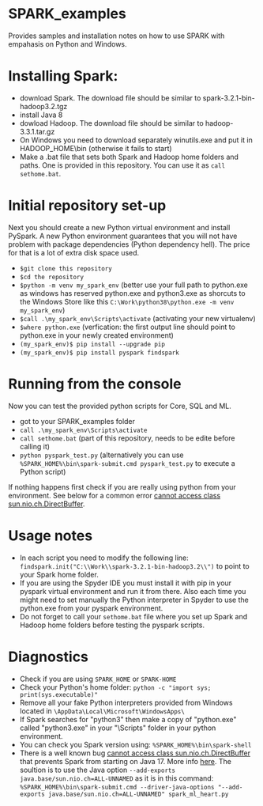 # SPARK_examples
Provides samples and installation notes on how to use SPARK with empahasis on Python and Windows.

# Installing Spark:
* download Spark. The download file should be similar to spark-3.2.1-bin-hadoop3.2.tgz
* install Java 8
* dowload Hadoop. The download file should be similar to hadoop-3.3.1.tar.gz
* On Windows you need to download separately winutils.exe and put it in HADOOP_HOME\bin (otherwise it fails to start)
* Make a .bat file that sets both Spark and Hadoop home folders and paths. One is provided in this repository. You can use it as `call sethome.bat`.

# Initial repository set-up

Next you should create a new Python virtual environment and install PySpark.
A new Python environment guarantees that you will not have problem with package dependencies (Python dependency hell). The price for that is a lot of extra disk space used.

* `$git clone this repository`
* `$cd the repository` 
* `$python -m venv my_spark_env` (better use your full path to python.exe as windows has reserved python.exe and python3.exe as shorcuts to the Windows Store like this `C:\Work\python38\python.exe -m venv my_spark_env`)
* `$call .\my_spark_env\Scripts\activate` (activating your new virtualenv)
* `$where python.exe` (verfication: the first output line should point to python.exe in your newly created environment)
* `(my_spark_env)$ pip install --upgrade pip`
* `(my_spark_env)$ pip install pyspark findspark`

# Running from the console
Now you can test the provided python scripts for Core, SQL and ML. 

* got to your SPARK_examples folder
* `call .\my_spark_env\Scripts\activate`
* `call sethome.bat` (part of this repository, needs to be edite before calling it)
* `python pyspark_test.py` (alternatively you can use `%SPARK_HOME%\bin\spark-submit.cmd pyspark_test.py` to execute a Python script)

If nothing happens first check if you are really using python from your environment. See below for a common error [cannot access class sun.nio.ch.DirectBuffer](https://stackoverflow.com/questions/73465937/apache-spark-3-3-0-breaks-on-java-17-with-cannot-access-class-sun-nio-ch-direct).

# Usage notes
* In each script you need to modify the following line: `findspark.init("C:\\Work\\spark-3.2.1-bin-hadoop3.2\\")` to point to your Spark home folder.
* If you are using the Spyder IDE you must install it with pip in your pyspark virtual environment and run it from there. Also each time you might need to set manually the Python interpreter in Spyder to use the python.exe from your pyspark environment.
* Do not forget to call your `sethome.bat` file where you set up Spark and Hadoop home folders before testing the pyspark scripts. 

# Diagnostics
* Check if you are using `SPARK_HOME` or `SPARK-HOME`
* Check your Python's home folder: `python -c "import sys; print(sys.executable)"`
* Remove all your fake Python interpreters provided from Windows located in  `\AppData\Local\Microsoft\WindowsApps\`
* If Spark searches for "python3" then make a copy of "python.exe" called "python3.exe" in your "\Scripts" folder in your python environment.
* You can check you Spark version using: `%SPARK_HOME%\bin\spark-shell`
* There is a well known bug [cannot access class sun.nio.ch.DirectBuffer](https://stackoverflow.com/questions/73465937/apache-spark-3-3-0-breaks-on-java-17-with-cannot-access-class-sun-nio-ch-direct) that prevents Spark from starting on Java 17. More info [here](https://stackoverflow.com/questions/72724816/running-unit-tests-with-spark-3-3-0-on-java-17-fails-with-illegalaccesserror-cl). The soultion is to use the Java option `--add-exports java.base/sun.nio.ch=ALL-UNNAMED` as it is in this command: `%SPARK_HOME%\bin\spark-submit.cmd --driver-java-options "--add-exports java.base/sun.nio.ch=ALL-UNNAMED" spark_ml_heart.py`








